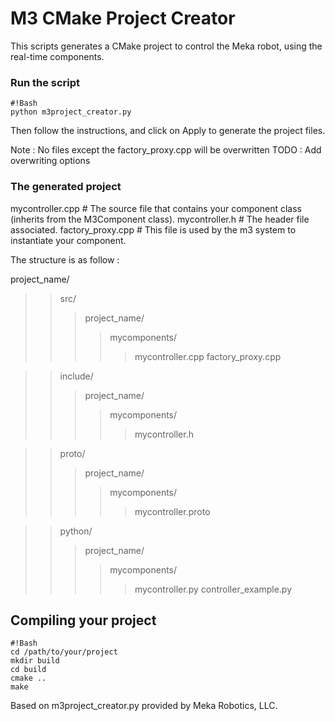 # M3 CMake Project Creator #

This scripts generates a CMake project to control the Meka robot, using the real-time components.
### Run the script ###
```
#!Bash
python m3project_creator.py
```
Then follow the instructions, and click on Apply to generate the project files.

Note : No files except the factory_proxy.cpp will be overwritten
TODO : Add overwriting options

### The generated project ###

mycontroller.cpp # The source file that contains your component class (inherits from the M3Component class).
mycontroller.h # The header file associated.
factory_proxy.cpp # This file is used by the m3 system to instantiate your component.


The structure is as follow :
>
project_name/
>>src/
>>>project_name/
>>>>mycomponents/
>>>>>mycontroller.cpp 
>>>>>factory_proxy.cpp 

>>include/
>>>project_name/
>>>>mycomponents/
>>>>>mycontroller.h

>>proto/
>>>project_name/
>>>>mycomponents/
>>>>>mycontroller.proto

>>python/
>>>project_name/
>>>>mycomponents/
>>>>>mycontroller.py
>>>>>controller_example.py
>

## Compiling your project ##

```
#!Bash
cd /path/to/your/project
mkdir build
cd build
cmake ..
make
```





Based on m3project_creator.py provided by Meka Robotics, LLC.
